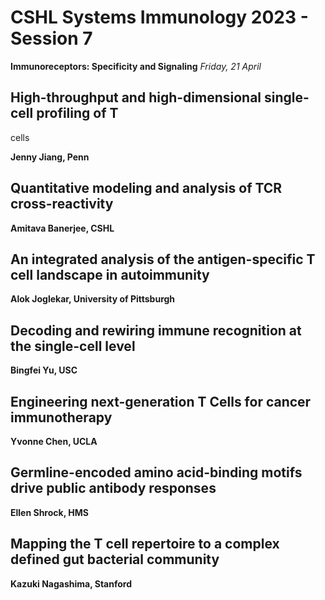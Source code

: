 # CSHL Systems Immunology 2023 - Session 7

**Immunoreceptors: Specificity and Signaling**
*Friday, 21 April*

## High-throughput and high-dimensional single-cell profiling of T
cells

**Jenny Jiang, Penn**

## Quantitative modeling and analysis of TCR cross-reactivity

**Amitava Banerjee, CSHL**

## An integrated analysis of the antigen-specific T cell landscape in autoimmunity

**Alok Joglekar, University of Pittsburgh**

## Decoding and rewiring immune recognition at the single-cell level

**Bingfei Yu, USC**

## Engineering next-generation T Cells for cancer immunotherapy

**Yvonne Chen, UCLA**

## Germline-encoded amino acid-binding motifs drive public antibody responses

**Ellen Shrock, HMS**

## Mapping the T cell repertoire to a complex defined gut bacterial community

**Kazuki Nagashima, Stanford**
